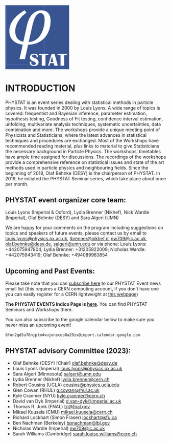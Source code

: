 <img src="phystatlogo.png" style="width: 200px">

# INTRODUCTION

PHYSTAT is an event series dealing with statistical methods in particle physics. It was founded in 2000 by Louis Lyons.
A wide range of topics is covered: frequentist and Bayesian inference, parameter estimation, hypothesis testing,
Goodness of Fit testing, confidence interval estimation, unfolding, multivariate analysis techniques, systematic uncertainties,
data combination and more. The workshops provide a unique meeting point of Physicists and Statisticians,
where the latest advances in statistical techniques and procedures are exchanged. Most of the Workshops have recommended
reading material, plus links to material to give Statisticians the necessary background in Particle Physics.
The workshops’ timetables have ample time assigned for discussions.  The recordings of the workshops provide a
comprehensive reference on statistical issues and state of the art methods used in particle physics and neighbouring fields.
Since the beginning of 2018, Olaf Behnke (DESY) is the chairperson of PHYSTAT.  In 2019, he initiated the PHYSTAT Seminar series, 
which take place about once per month.

## PHYSTAT event organizer core team:
Louis Lyons (Imperial & Oxford), Lydia Brenner (Nikhef),  Nick Wardle (Imperial), Olaf Behnke (DESY) and Sara Algeri (UMN)

We are happy for your comments on the program including suggestions on topics and speakers of future events, please contact us by email to
[louis.lyons@physics.ox.ac.uk](mailto:louis.lyons@physics.ox.ac.uk), [lbrenner@nikhef.nl](mailto:lbrenner@nikhef.nl),[nw709@ic.ac.uk](mailto:nw709@ic.ac.uk), [olaf.behnke@desy.de](mailto:olaf.behnke@desy.de), [salgeri@umn.edu](mailto:salgeri@umn.edu)
or via phone:
Louis Lyons: +442075947804; Lydia Brenner: +31205922009; Nicholas Wardle: +442075943419; Olaf Behnke: +494089983854 


## Upcoming and Past Events:
Please take note that you can [subscribe here](https://e-groups.cern.ch/e-groups/EgroupsSubscription.do?egroupName=phystat-events) to our PHYSTAT Event news email list
(this requires a CERN computing account, if you don't have one you can easily register for a CERN lightweight at [this webpage](https://account.cern.ch/account/Externals/RegisterAccount.aspx))

**The PHYSTAT EVENTS Indico Page is [here](https://indico.cern.ch/category/10790/)**. You can find PHYSTAT Seminars and Workshops there. 

You can also subscribe to the google calendar below to make sure you never miss an upcoming event! 

```
8fun2qd3u76njptm4vujonscqo8a29iv@import.calendar.google.com
```

## PHYSTAT advisory Committee (2023):

   * Olaf Behnke (DESY) [Chair] [olaf.behnke@desy.de](mailto:olaf.behnke@desy.de)
   * Louis Lyons (Imperial) [louis.lyons@physics.ox.ac.uk](mailto:louis.lyons@physics.ox.ac.uk)
   * Sara Algeri (Minnesota) [salgeri@umn.edu](mailto:salgeri@umn.edu)
   * Lydia Brenner (Nikhef) [lydia.brenner@cern.ch](mailto:lydia.brenner@cern.ch)
   * Robert Cousins (UCLA) [cousins@physics.ucla.edu](mailto:cousins@physics.ucla.edu)
   * Glen Cowan (RHUL) [g.cowan@rhul.ac.uk](mailto:g.cowan@rhul.ac.uk)
   * Kyle Cranmer (NYU)  [kyle.cranmer@cern.ch](mailto:kyle.cranmer@cern.ch)
   * David van Dyk (Imperial) [d.van-dyk@imperial.ac.uk](mailto:d.van-dyk@imperial.ac.uk)
   * Thomas R. Junk (FNAL) [trj@fnal.gov](mailto:trj@fnal.gov)
   * Mikael Kuusela (CMU) [mikael.kuusela@cern.ch](mailto:mikael.kuusela@cern.ch)
   * Richard Lockhart (Simon Fraser) [lockhart@sfu.ca](mailto:lockhart@sfu.ca)
   * Ben Nachman (Berkeley) [bpnachman@lbl.gov](mailto:bpnachman@lbl.gov)
   * Nicholas Wardle (Imperial) [nw709@ic.ac.uk](mailto:nw709@ic.ac.uk)
   * Sarah Williams (Cambridge) [sarah.louise.williams@cern.ch](mailto:sarah.louise.williams@cern.ch)

